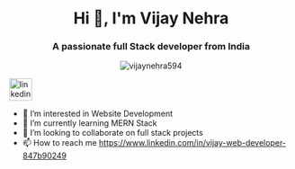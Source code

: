 <h1 align="center">Hi 👋, I'm Vijay Nehra</h1>
<h3 align="center">A passionate full Stack developer from India</h3>

<p align="center"> <img src="https://komarev.com/ghpvc/?username=vijaynehra594&label=Profile%20views&color=0e75b6&style=flat" alt="vijaynehra594" /> </p>

 <a href="https://www.linkedin.com/in/vijay-web-developer-847b90249"><img width="40" height="40" src="https://img.icons8.com/color/48/linkedin.png" alt="linkedin"/></a>
<p align="center">
</p>

- 👀 I’m interested in Website Development
- 🌱 I’m currently learning MERN Stack
- 💞️ I’m looking to collaborate on full stack projects
- 📫 How to reach me https://www.linkedin.com/in/vijay-web-developer-847b90249

<!---
vijaynehra594/vijaynehra594 is a ✨ special ✨ repository because its `README.md` (this file) appears on your GitHub profile.
You can click the Preview link to take a look at your changes.
--->
